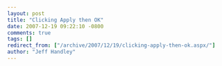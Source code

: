 ```yaml
---
layout: post
title: "Clicking Apply then OK"
date: 2007-12-19 09:22:10 -0800
comments: true
tags: []
redirect_from: ["/archive/2007/12/19/clicking-apply-then-ok.aspx/"]
author: "Jeff Handley"
---
```


